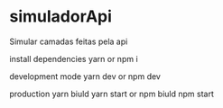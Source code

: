 # simuladorApi
Simular camadas feitas pela api

install dependencies
yarn 
or
npm i

development mode
yarn dev
or
npm dev

production
yarn biuld
yarn start
or
npm biuld
npm start

